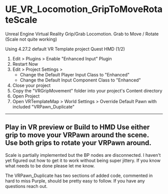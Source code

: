 # UE_VR_Locomotion_GripToMoveRotateScale
Unreal Engine Virtual Reality Grip/Grab Locomotion. Grab to Move / Rotate (Scale not quite working)

Using 4.27.2 default VR Template project
Quest HMD (1/2)

1. Edit > Plugins > Enable "Enhanced Input" Plugin
2. Restart Now
3. Edit > Project Settings >
	- Change the Default Player Input Class to "Enhanced"
	- Change the Default Input Component Class to "Enhanced"
4. Close your project
5. Copy the "VRGripMovement" folder into your project's Content directory
6. Open Project
7. Open VRTemplateMap > World Settings > Override Default Pawn with included "VRPawn_Duplicate"


---
Play in VR preview or Build to HMD
Use either grip to move your VRPawn around the scene. Use both grips to rotate your VRPawn around.
---
Scale is partially implemented but the BP nodes are disconnected. I haven't yet figured out how to get it to work without being super jittery.
If you know what needs to be done please let me know.

The VRPawn_Duplicate has two sections of added code, commented in hard to miss Purple, should be pretty easy to follow.
If you have any questions reach out.
